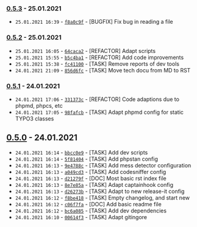 ### **[0.5.3](https://ads.world-direct.at/DefaultCollection/CMS/_git/t3ext.buildinfo?version=GT0.5.3)** - 25.01.2021  
  
- `25.01.2021 16:39`&nbsp;-&nbsp;[`f8a0c9f`](https://ads.world-direct.at/DefaultCollection/CMS/_git/t3ext.buildinfo/commit/f8a0c9f2651cfab61a2d8d6405ef39a73ddeae70)&nbsp;-&nbsp;[BUGFIX] Fix bug in reading a file  
### **[0.5.2](https://ads.world-direct.at/DefaultCollection/CMS/_git/t3ext.buildinfo?version=GT0.5.2)** - 25.01.2021  
  
- `25.01.2021 16:05`&nbsp;-&nbsp;[`64caca2`](https://ads.world-direct.at/DefaultCollection/CMS/_git/t3ext.buildinfo/commit/64caca2fe1711997cac0223f3dfcac61d02a3d23)&nbsp;-&nbsp;[REFACTOR] Adapt scripts  
- `25.01.2021 15:55`&nbsp;-&nbsp;[`b5c4ba1`](https://ads.world-direct.at/DefaultCollection/CMS/_git/t3ext.buildinfo/commit/b5c4ba1ea40305f7faf5bce0980bb8f42ed534b7)&nbsp;-&nbsp;[REFACTOR] Add code improvements  
- `25.01.2021 15:38`&nbsp;-&nbsp;[`fc41100`](https://ads.world-direct.at/DefaultCollection/CMS/_git/t3ext.buildinfo/commit/fc4110015b361470cf181b54deaba0994b0aea70)&nbsp;-&nbsp;[TASK] Remove reports of dev tools  
- `24.01.2021 21:09`&nbsp;-&nbsp;[`856d6fc`](https://ads.world-direct.at/DefaultCollection/CMS/_git/t3ext.buildinfo/commit/856d6fc3dedae05fd7a04c99799cc0e8394da2f5)&nbsp;-&nbsp;[TASK] Move tech docu from MD to RST  
### **[0.5.1](https://ads.world-direct.at/DefaultCollection/CMS/_git/t3ext.buildinfo?version=GT0.5.1)** - 24.01.2021  
  
- `24.01.2021 17:06`&nbsp;-&nbsp;[`331373c`](https://ads.world-direct.at/DefaultCollection/CMS/_git/t3ext.buildinfo/commit/331373cd68c77f5004e75245a48fca4004da60c3)&nbsp;-&nbsp;[REFACTOR] Code adaptions due to phpmd, phpcs, etc  
- `24.01.2021 17:05`&nbsp;-&nbsp;[`98fafcb`](https://ads.world-direct.at/DefaultCollection/CMS/_git/t3ext.buildinfo/commit/98fafcb5a483261b32a368e198e71b8a9f9444a2)&nbsp;-&nbsp;[TASK] Adapt phpmd config for static TYPO3 classes  
## **[0.5.0](https://ads.world-direct.at/DefaultCollection/CMS/_git/t3ext.buildinfo?version=GT0.5.0)** - 24.01.2021  
  
- `24.01.2021 16:14`&nbsp;-&nbsp;[`bbcc0e9`](https://ads.world-direct.at/DefaultCollection/CMS/_git/t3ext.buildinfo/commit/bbcc0e983f38fd0f479d07728ab36bbb1b9dea03)&nbsp;-&nbsp;[TASK] Add dev scripts  
- `24.01.2021 16:14`&nbsp;-&nbsp;[`5f81404`](https://ads.world-direct.at/DefaultCollection/CMS/_git/t3ext.buildinfo/commit/5f81404000d7502fcc9f40479169ebf26f828ff4)&nbsp;-&nbsp;[TASK] Add phpstan config  
- `24.01.2021 16:13`&nbsp;-&nbsp;[`9e4788c`](https://ads.world-direct.at/DefaultCollection/CMS/_git/t3ext.buildinfo/commit/9e4788cf265b82af0d278608c960105b8f059ce3)&nbsp;-&nbsp;[TASK] Add mess detector configuration  
- `24.01.2021 16:13`&nbsp;-&nbsp;[`a049cd3`](https://ads.world-direct.at/DefaultCollection/CMS/_git/t3ext.buildinfo/commit/a049cd3900ac826240b1aa8d5a56ff57f9c9522c)&nbsp;-&nbsp;[TASK] Add codesniffer config  
- `24.01.2021 16:13`&nbsp;-&nbsp;[`d21279f`](https://ads.world-direct.at/DefaultCollection/CMS/_git/t3ext.buildinfo/commit/d21279fc22aeeb54cc192532f576e617d5926592)&nbsp;-&nbsp;[DOC] Most basic rst index file  
- `24.01.2021 16:13`&nbsp;-&nbsp;[`8e7e85a`](https://ads.world-direct.at/DefaultCollection/CMS/_git/t3ext.buildinfo/commit/8e7e85ab7d12ba6ca77de41657e5f9ff612f2db8)&nbsp;-&nbsp;[TASK] Adapt captainhook config  
- `24.01.2021 16:13`&nbsp;-&nbsp;[`d26273b`](https://ads.world-direct.at/DefaultCollection/CMS/_git/t3ext.buildinfo/commit/d26273b583f56276a0a10228ec4b332ffe7b3829)&nbsp;-&nbsp;[TASK] Adapt to new release-it config  
- `24.01.2021 16:12`&nbsp;-&nbsp;[`f8be418`](https://ads.world-direct.at/DefaultCollection/CMS/_git/t3ext.buildinfo/commit/f8be41892277aa2d02e80b861ba8cbaf07c6cbf8)&nbsp;-&nbsp;[TASK] Empty changelog, and start new  
- `24.01.2021 16:12`&nbsp;-&nbsp;[`c06f7fa`](https://ads.world-direct.at/DefaultCollection/CMS/_git/t3ext.buildinfo/commit/c06f7fa5675def6b2f9ebd8639fbb502bb66c1a2)&nbsp;-&nbsp;[DOC] Add basic readme file  
- `24.01.2021 16:12`&nbsp;-&nbsp;[`bc6a085`](https://ads.world-direct.at/DefaultCollection/CMS/_git/t3ext.buildinfo/commit/bc6a085aa015a2312afa17918f5a71b9cdf4b764)&nbsp;-&nbsp;[TASK] Add dev dependencies  
- `24.01.2021 16:10`&nbsp;-&nbsp;[`00614f3`](https://ads.world-direct.at/DefaultCollection/CMS/_git/t3ext.buildinfo/commit/00614f3c32141d35e7dd7346475990780ab7f4ac)&nbsp;-&nbsp;[TASK] Adapt gitingore  
  
  
  
  
